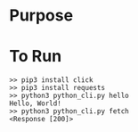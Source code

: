 # Purpose

# To Run
```
>> pip3 install click
>> pip3 install requests
>> python3 python_cli.py hello
Hello, World!
>> python3 python_cli.py fetch
<Response [200]>
```
